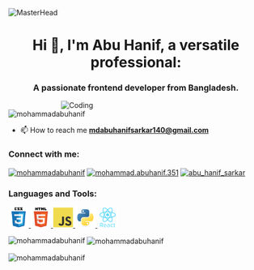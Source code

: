 ![MasterHead](https://firebasestorage.googleapis.com/v0/b/flexi-coding.appspot.com/o/dempgi7-520f8d5f-63d4-4453-8822-dbc149ae27f8.gif?alt=media&token=91c0c7b2-93c3-4029-b011-1a8703c5730d)
<h1 align="center">Hi 👋, I'm Abu Hanif, a versatile professional:</h1>
<h3 align="center">A passionate frontend developer from Bangladesh.</h3>
<img align="right" alt="Coding" width="400" src="https://cdn.dribbble.com/users/1162077/screenshots/3848914/programmer.gif">

<p align="left"> <img src="https://komarev.com/ghpvc/?username=mohammadabuhanif&label=Profile%20views&color=0e75b6&style=flat" alt="mohammadabuhanif" /> </p>

- 📫 How to reach me **mdabuhanifsarkar140@gmail.com**

<h3 align="left">Connect with me:</h3>
<p align="left">
<a href="https://twitter.com/mohammadabuhanif" target="blank"><img align="center" src="https://raw.githubusercontent.com/rahuldkjain/github-profile-readme-generator/master/src/images/icons/Social/twitter.svg" alt="mohammadabuhanif" height="30" width="40" /></a>
<a href="https://fb.com/mohammad.abuhanif.351" target="blank"><img align="center" src="https://raw.githubusercontent.com/rahuldkjain/github-profile-readme-generator/master/src/images/icons/Social/facebook.svg" alt="mohammad.abuhanif.351" height="30" width="40" /></a>
<a href="https://instagram.com/abu_hanif_sarkar" target="blank"><img align="center" src="https://raw.githubusercontent.com/rahuldkjain/github-profile-readme-generator/master/src/images/icons/Social/instagram.svg" alt="abu_hanif_sarkar" height="30" width="40" /></a>
</p>

<h3 align="left">Languages and Tools:</h3>
<p align="left"> <a href="https://www.w3schools.com/css/" target="_blank" rel="noreferrer"> <img src="https://raw.githubusercontent.com/devicons/devicon/master/icons/css3/css3-original-wordmark.svg" alt="css3" width="40" height="40"/> </a> <a href="https://www.w3.org/html/" target="_blank" rel="noreferrer"> <img src="https://raw.githubusercontent.com/devicons/devicon/master/icons/html5/html5-original-wordmark.svg" alt="html5" width="40" height="40"/> </a> <a href="https://developer.mozilla.org/en-US/docs/Web/JavaScript" target="_blank" rel="noreferrer"> <img src="https://raw.githubusercontent.com/devicons/devicon/master/icons/javascript/javascript-original.svg" alt="javascript" width="40" height="40"/> </a> <a href="https://www.python.org" target="_blank" rel="noreferrer"> <img src="https://raw.githubusercontent.com/devicons/devicon/master/icons/python/python-original.svg" alt="python" width="40" height="40"/> </a> <a href="https://reactjs.org/" target="_blank" rel="noreferrer"> <img src="https://raw.githubusercontent.com/devicons/devicon/master/icons/react/react-original-wordmark.svg" alt="react" width="40" height="40"/> </a> </p>

<p><img align="left" src="https://github-readme-stats.vercel.app/api/top-langs?username=mohammadabuhanif&show_icons=true&locale=en&layout=compact" alt="mohammadabuhanif" /></p>

<p>&nbsp;<img align="center" src="https://github-readme-stats.vercel.app/api?username=mohammadabuhanif&show_icons=true&locale=en" alt="mohammadabuhanif" /></p>

<p><img align="center" src="https://github-readme-streak-stats.herokuapp.com/?user=mohammadabuhanif&" alt="mohammadabuhanif" /></p>
